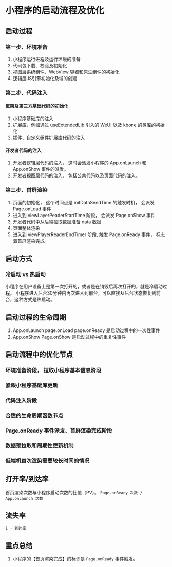 # 小程序的启动流程及优化

## 启动过程

### 第一步、环境准备

1. 小程序运行进程及运行环境的准备
2. 代码包下载、校验及初始化
3. 视图层系统组件、WebView 容器和原生组件的初始化
4. 逻辑层JS引擎初始化及域的创建

### 第二步、代码注入

#### 框架及第三方基础代码的初始化

1. 小程序基础库的注入
2. 扩展库，例如通过 useExtendedLib 引入的 WeUI 以及 kbone 的类库的初始化
3. 插件、自定义组件扩展库代码的注入

#### 开发者代码的注入

1. 开发者逻辑层代码的注入， 这时会派发小程序的 App.onLaunch 和 App.onShow 事件的派发。
2. 开发者视图层代码的注入， 包括公共代码以及页面代码的注入。

### 第三步、首屏渲染

1. 页面的初始化， 这个时间点是 initDataSendTime 的触发时机， 会派发 Page.onLoad 事件
2. 进入到 viewLayerPeaderStartTime 阶段， 会派发 Page.onShow 事件
3. 开发者代码中从后端拉取数据准备 data 数据
4. 页面整体渲染
5. 进入到 viewPlayerReaderEndTimer 阶段, 触发 Page.onReady 事件， 标志着首屏渲染完成。

## 启动方式

### 冷启动 vs 热启动

小程序在用户设备上是第一次打开的，或者是在销毁后再次打开的，就是冷启动过程。 小程序进入后台30分钟内再次进入到前台，可以直接从后台状态恢复到前台，这种方式是热启动。

## 启动过程的生命周期

1. App.onLaunch  page.onLoad page.onReady 是启动过程中的一次性事件
2. App.onShow Page.onShow 是启动过程中的重复性事件

## 启动流程中的优化节点

### 环境准备阶段， 拉取小程序基本信息阶段

### 紧跟小程序基础库更新

### 代码注入阶段

### 合适的生命周期函数节点

### Page.onReady 事件派发、首屏渲染完成阶段

### 数据预拉取和周期性更新机制

### 低端机首次渲染需要较长时间的情况

## 打开率/到达率

首页渲染次数与小程序启动次数的比值（PV）。 `Page.onReady 次数 / App.onLaunch 次数`

## 流失率

`1 - 到达率`

## 重点总结

1. 小程序的【首页渲染完成】的标识是 `Page.onReady` 事件触发。

